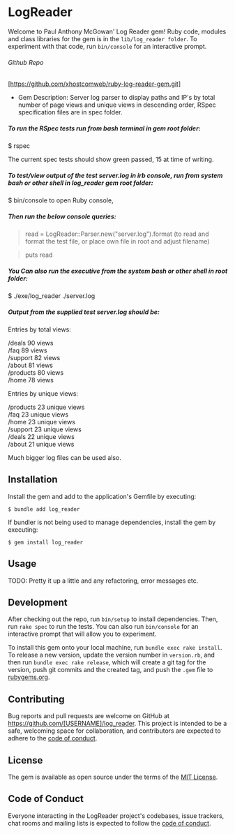 # LogReader

Welcome to Paul Anthony McGowan' Log Reader gem! Ruby code, modules and class libraries for the gem is in the `lib/log_reader folder`. To experiment with that code, run `bin/console` for an interactive prompt.

###### Github Repo 

[https://github.com/xhostcomweb/ruby-log-reader-gem.git]

* Gem Description: Server log parser to display paths and IP's by total number of page views and unique views in descending order, RSpec specification files are in spec folder. 

##### To run the RSpec tests run from bash terminal in gem root folder:

$ rspec

The current spec tests should show green passed, 15 at time of writing.

##### To test/view output of the test server.log in irb console, run from system bash or other shell in log_reader gem root folder:

$ bin/console  to open Ruby console,
 
##### Then run the below console queries:

> read = LogReader::Parser.new("server.log").format    (to read and format the test file, or place own file in root and adjust filename)

> puts read

##### You Can also run the executive from the system bash or other shell in root folder:

$ ./exe/log_reader ./server.log

##### Output from the supplied test server.log should be:

Entries by total views:

/deals 90 views                                  
/faq 89 views                                    
/support 82 views                                
/about 81 views                                  
/products 80 views                               
/home 78 views                                   
                                                 
Entries by unique views:  
                       
/products 23 unique views                        
/faq 23 unique views                             
/home 23 unique views                            
/support 23 unique views                         
/deals 22 unique views                           
/about 21 unique views     

Much bigger log files can be used also.

## Installation

Install the gem and add to the application's Gemfile by executing:

    $ bundle add log_reader

If bundler is not being used to manage dependencies, install the gem by executing:

    $ gem install log_reader

## Usage

TODO: Pretty it up a little and any refactoring, error messages etc.

## Development

After checking out the repo, run `bin/setup` to install dependencies. Then, run `rake spec` to run the tests. You can also run `bin/console` for an interactive prompt that will allow you to experiment.

To install this gem onto your local machine, run `bundle exec rake install`. To release a new version, update the version number in `version.rb`, and then run `bundle exec rake release`, which will create a git tag for the version, push git commits and the created tag, and push the `.gem` file to [rubygems.org](https://rubygems.org).

## Contributing

Bug reports and pull requests are welcome on GitHub at https://github.com/[USERNAME]/log_reader. This project is intended to be a safe, welcoming space for collaboration, and contributors are expected to adhere to the [code of conduct](https://github.com/[USERNAME]/log_reader/blob/master/CODE_OF_CONDUCT.md).

## License

The gem is available as open source under the terms of the [MIT License](https://opensource.org/licenses/MIT).

## Code of Conduct

Everyone interacting in the LogReader project's codebases, issue trackers, chat rooms and mailing lists is expected to follow the [code of conduct](https://github.com/[USERNAME]/log_reader/blob/master/CODE_OF_CONDUCT.md).
